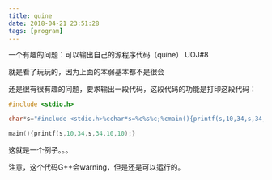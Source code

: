 ```yaml
---
title: quine
date: 2018-04-21 23:51:28
tags: [program]
---
```

一个有趣的问题：可以输出自己的源程序代码（quine）
UOJ#8

就是看了玩玩的，因为上面的本弱基本都不是很会

还是很有很有趣的问题，要求输出一段代码，这段代码的功能是打印这段代码：

    
```cpp
#include <stdio.h>

char*s="#include <stdio.h>%cchar*s=%c%s%c;%cmain(){printf(s,10,34,s,34,10,10);}%c";

main(){printf(s,10,34,s,34,10,10);}
```
这就是一个例子。。。

注意，这个代码G++会warning，但是还是可以运行的。